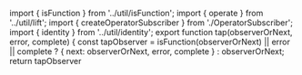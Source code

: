 import { isFunction } from '../util/isFunction';
import { operate } from '../util/lift';
import { createOperatorSubscriber } from './OperatorSubscriber';
import { identity } from '../util/identity';
export function tap(observerOrNext, error, complete) {
    const tapObserver = isFunction(observerOrNext) || error || complete
        ?
            { next: observerOrNext, error, complete }
        : observerOrNext;
    return tapObserver
     